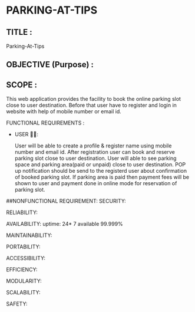 # PARKING-AT-TIPS
## TITLE :
Parking-At-Tips
## OBJECTIVE (Purpose) :


## SCOPE :
This web application provides the facility to book the online parking slot close to user destination. Before that user have to register and login in website with help of mobile number or email id.


FUNCTIONAL REQUIREMENTS :
- USER 🙎‍♂️:

  User will be able to create a profile & register name using mobile number and email id.
  After registration user can book and reserve parking slot close to user destination.
  User will able to see parking space and parking area(paid or unpaid) close to user destination.
  POP up notification should be send to the registerd user about confirmation of booked parking slot.
  If parking area is paid then payment fees will be shown to user and payment done in online mode for reservation of parking slot.

##NONFUNCTIONAL REQUIREMENT:
SECURITY:

RELIABILITY:

AVAILABILITY:
uptime: 24* 7 available 99.999%

MAINTAINABILITY:

PORTABILITY:

ACCESSIBILITY:

EFFICIENCY:

MODULARITY:

SCALABILITY:

SAFETY:


